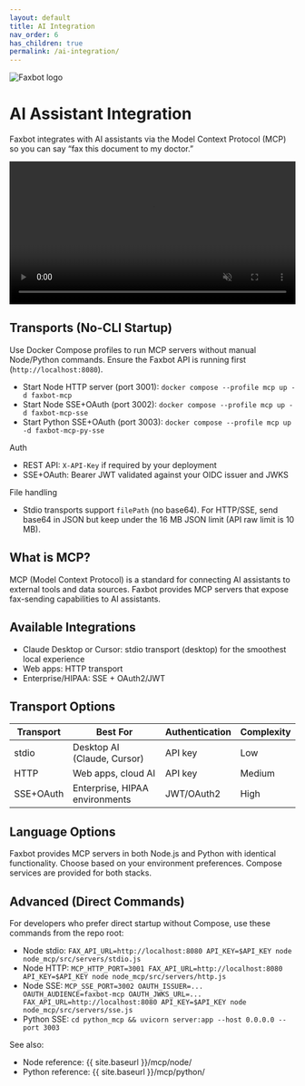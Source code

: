 ```yaml
---
layout: default
title: AI Integration
nav_order: 6
has_children: true
permalink: /ai-integration/
---
```


<div class="home-hero">
  <img src="{{ site.baseurl }}/assets/images/faxbot_full_logo.png" alt="Faxbot logo" />
</div>

# AI Assistant Integration

Faxbot integrates with AI assistants via the Model Context Protocol (MCP) so you can say “fax this document to my doctor.”

<video src="{{ site.baseurl }}/assets/images/faxbot_demo.mp4" width="100%" autoplay loop muted playsinline controls>
  <a href="{{ site.baseurl }}/assets/images/faxbot_demo.mp4">Watch the MCP demo video</a>
</video>

## Transports (No-CLI Startup)

Use Docker Compose profiles to run MCP servers without manual Node/Python commands. Ensure the Faxbot API is running first (`http://localhost:8080`).

- Start Node HTTP server (port 3001): `docker compose --profile mcp up -d faxbot-mcp`
- Start Node SSE+OAuth (port 3002): `docker compose --profile mcp up -d faxbot-mcp-sse`
- Start Python SSE+OAuth (port 3003): `docker compose --profile mcp up -d faxbot-mcp-py-sse`

Auth
- REST API: `X-API-Key` if required by your deployment
- SSE+OAuth: Bearer JWT validated against your OIDC issuer and JWKS

File handling
- Stdio transports support `filePath` (no base64). For HTTP/SSE, send base64 in JSON but keep under the 16 MB JSON limit (API raw limit is 10 MB).

## What is MCP?

MCP (Model Context Protocol) is a standard for connecting AI assistants to external tools and data sources. Faxbot provides MCP servers that expose fax-sending capabilities to AI assistants.

## Available Integrations

- Claude Desktop or Cursor: stdio transport (desktop) for the smoothest local experience
- Web apps: HTTP transport
- Enterprise/HIPAA: SSE + OAuth2/JWT

## Transport Options

| Transport | Best For | Authentication | Complexity |
|-----------|----------|----------------|------------|
| stdio | Desktop AI (Claude, Cursor) | API key | Low |
| HTTP | Web apps, cloud AI | API key | Medium |
| SSE+OAuth | Enterprise, HIPAA environments | JWT/OAuth2 | High |

## Language Options

Faxbot provides MCP servers in both Node.js and Python with identical functionality. Choose based on your environment preferences. Compose services are provided for both stacks.
## Advanced (Direct Commands)

For developers who prefer direct startup without Compose, use these commands from the repo root:

- Node stdio: `FAX_API_URL=http://localhost:8080 API_KEY=$API_KEY node node_mcp/src/servers/stdio.js`
- Node HTTP: `MCP_HTTP_PORT=3001 FAX_API_URL=http://localhost:8080 API_KEY=$API_KEY node node_mcp/src/servers/http.js`
- Node SSE: `MCP_SSE_PORT=3002 OAUTH_ISSUER=... OAUTH_AUDIENCE=faxbot-mcp OAUTH_JWKS_URL=... FAX_API_URL=http://localhost:8080 API_KEY=$API_KEY node node_mcp/src/servers/sse.js`
- Python SSE: `cd python_mcp && uvicorn server:app --host 0.0.0.0 --port 3003`

See also:
- Node reference: {{ site.baseurl }}/mcp/node/
- Python reference: {{ site.baseurl }}/mcp/python/
